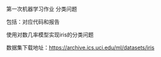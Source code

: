 第一次机器学习作业  分类问题

包括：对应代码和报告

使用对数几率模型实现iris的分类问题

数据集下载地址：https://archive.ics.uci.edu/ml/datasets/iris
